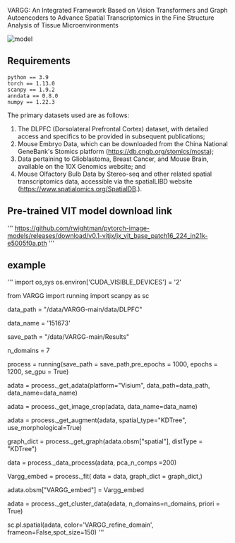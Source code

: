 VARGG: An Integrated Framework Based on Vision Transformers and Graph Autoencoders to Advance Spatial Transcriptomics in the Fine Structure Analysis of Tissue Microenvironments


![model](https://github.com/w2260584531/VARGG-main/assets/140353599/bb83297c-0937-48c7-8740-d0f47735a89c)


## Requirements
```
python == 3.9  
torch == 1.13.0  
scanpy == 1.9.2  
anndata == 0.8.0  
numpy == 1.22.3
```

The primary datasets used are as follows: 
1) The DLPFC (Dorsolateral Prefrontal Cortex) dataset, with detailed access and specifics to be provided in subsequent publications; 
2) Mouse Embryo Data, which can be downloaded from the China National GeneBank's Stomics platform (https://db.cngb.org/stomics/mosta);
3) Data pertaining to Glioblastoma, Breast Cancer, and Mouse Brain, available on the 10X Genomics website; and
4) Mouse Olfactory Bulb Data by Stereo-seq and other related spatial transcriptomics data, accessible via the spatialLIBD website (https://www.spatialomics.org/SpatialDB.).

## Pre-trained VIT model download link
'''
https://github.com/rwightman/pytorch-image-models/releases/download/v0.1-vitjx/jx_vit_base_patch16_224_in21k-e5005f0a.pth
'''


## example
'''
import os,sys
os.environ['CUDA_VISIBLE_DEVICES'] = '2'

from VARGG import running
import scanpy as sc



data_path = "/data/VARGG-main/data/DLPFC"

data_name = '151673' 

save_path = "/data/VARGG-main/Results" 

n_domains = 7 

process = running(save_path = save_path,pre_epochs = 1000, epochs = 1200, se_gpu = True)

adata = process._get_adata(platform="Visium", data_path=data_path, data_name=data_name)

adata = process._get_image_crop(adata, data_name=data_name) 

adata = process._get_augment(adata, spatial_type="KDTree", use_morphological=True)

graph_dict = process._get_graph(adata.obsm["spatial"], distType = "KDTree")

data = process._data_process(adata, pca_n_comps =200)

Vargg_embed = process._fit(
		data = data,
		graph_dict = graph_dict,)

adata.obsm["VARGG_embed"] = Vargg_embed

adata = process._get_cluster_data(adata, n_domains=n_domains, priori = True)


sc.pl.spatial(adata, color='VARGG_refine_domain', frameon=False,spot_size=150)
'''
